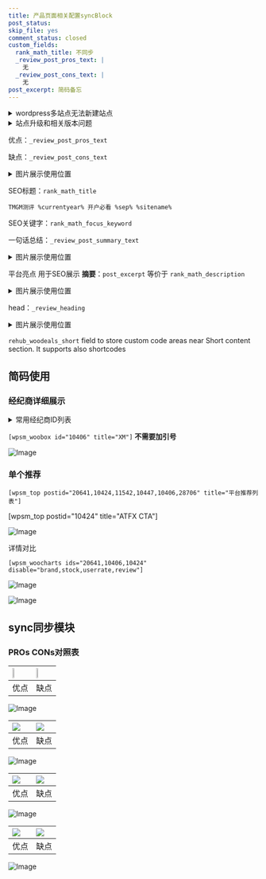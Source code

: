 ```yaml
---
title: 产品页面相关配置syncBlock
post_status: 
skip_file: yes
comment_status: closed
custom_fields:
  rank_math_title: 不同步
  _review_post_pros_text: |
    无
  _review_post_cons_text: |
    无
post_excerpt: 简码备忘
---
```

<details><summary>wordpress多站点无法新建站点</summary>

<li>和报错需要清理cookies一样的原因</li>
<li>wp-config.php里面<code>define( 'SUBDOMAIN_INSTALL', false );//子域名安装</code></li>
<li>新建子站点是用<code>define( 'SUBDOMAIN_INSTALL', true);//子域名安装</code> 完成以后，改成<code>false</code></li>
</details>

<details><summary>站点升级和相关版本问题</summary>

<p>wordpress：5.9.9
woocommerce：7.5.1
出现问题的地方：主题选项里面>><strong>Product layout >>compact style</strong></p>
<p>如何出现没有用过的字段 导致无法保存。先导出配置 然后进行修改，后面再次恢复即可。</p>
<p>出现部分字段无法显示时，需要返回默认布局后，对产品进行保存就好了。</p>
<p></p>
</details>

优点：`_review_post_pros_text`

缺点：`_review_post_cons_text`

<details><summary>图片展示使用位置</summary>

<img src="https://prod-files-secure.s3.us-west-2.amazonaws.com/39ed1227-6d7d-4570-be36-9ccd4a2c4241/f51d3d83-55d4-4bdf-9604-f37ec77ab556/Untitled.png?X-Amz-Algorithm=AWS4-HMAC-SHA256&X-Amz-Content-Sha256=UNSIGNED-PAYLOAD&X-Amz-Credential=ASIAZI2LB466X2NDEAFB%2F20250818%2Fus-west-2%2Fs3%2Faws4_request&X-Amz-Date=20250818T225519Z&X-Amz-Expires=3600&X-Amz-Security-Token=IQoJb3JpZ2luX2VjEGYaCXVzLXdlc3QtMiJHMEUCICRA9p6jIwHde2YImwu9tfMawRUduK%2BvsVqUTE4YCGvvAiEA2nHecJaUbRRg6gYkUxRtu5iQaE41Q1fX34O1IVeCNL0qiAQIr%2F%2F%2F%2F%2F%2F%2F%2F%2F%2F%2FARAAGgw2Mzc0MjMxODM4MDUiDPqnkTBB4%2BQXGSJIISrcA4gJY%2B6zOw9lYnUCmOos7dLr1bvXDm1DBihDnZHllSNlN5NhU7G%2B2TwB31T2Pft1OaZNxpKUx6o8Y%2FTXy%2B5LWxvIeAX5cS48NrtIrKexnz3DVUzLrXec8NOSkNCOgZjorBseIdP45XNIbY%2FAitz7FBVxq%2FNvXzA2E2hMjte0yyETwk%2BxMCoVCJ3lHrfRSfyNRwW6KjzlmI9tWqC0VwhCjkeP3XqLDnYrEXPK7meMGMpp0DrA4R2bqMyq41O3NhxRzusv4rZyb7LtFlJ8fvE6DZgSncA7D7Z%2FAo6QXF5rjTmqtTYMFQ0E4bhRrT2O4iJnBavTcvoV%2B3%2FNSz5J3hr5lK8XuEIkc%2BYqI1Kw2JAGBexziTRl0fT54r%2BvlwcXUqiTZljvd2FsUG1T0%2FOg%2BVxRsmNYRT67i%2BPUeaEjofR02HPR2xrt8QTGPc5HcDIGflDGFEA55aQMmarH3FkY5aK4g03fmCFq2EVGjYVsLvmHK8yiQxdkI6Sg7yI4Yr4gsZaawU6pEckXjaWnqJdQkuuVcJD1hWQD%2BmDmkFSbC5cHj%2BVRtI63YevSeppQ%2BUCC8wPDOR1%2FqzR1GDb73oUPtOkZtashvt%2F0SGjBBROY41xRSY%2BrBHTKKrQQrVLhF89qMPy%2FjsUGOqUB54uM2pE2YKhgzB8ZV0fNwdHm1a%2Fg0T1c6YSYLvtQqYIxmwc1JZNsl3D6VsbCMEPYT31agQqSi%2Bd9IesMZiPGOId3Pd%2FF%2BnvVQDrruefgYr%2BEGaiHN5ocJSaErDbXnf9bMHpSjgOQjhDuTfc7kcob2%2F%2FwBgNOLUnLQ3ccd%2FcFR3fNiB7uTxah%2FRvIvYmRrjt%2F%2B9vcqaZ%2F6WqDieAawgtDrC%2FpdFpl&X-Amz-Signature=a7f152f728f3e888ff198cf717da103081ad0d507abe9c5422de780867fbe2aa&X-Amz-SignedHeaders=host&x-amz-checksum-mode=ENABLED&x-id=GetObject" alt="Image">
</details>

SEO标题：`rank_math_title`

`TMGM测评 %currentyear% 开户必看 %sep% %sitename%`

SEO关键字：`rank_math_focus_keyword`

一句话总结：`_review_post_summary_text`

<details><summary>图片展示使用位置</summary>

<img src="https://prod-files-secure.s3.us-west-2.amazonaws.com/39ed1227-6d7d-4570-be36-9ccd4a2c4241/4b96a922-296c-4f4e-8630-d1c870cbce01/Untitled.png?X-Amz-Algorithm=AWS4-HMAC-SHA256&X-Amz-Content-Sha256=UNSIGNED-PAYLOAD&X-Amz-Credential=ASIAZI2LB466WOFY3JSA%2F20250818%2Fus-west-2%2Fs3%2Faws4_request&X-Amz-Date=20250818T225519Z&X-Amz-Expires=3600&X-Amz-Security-Token=IQoJb3JpZ2luX2VjEGYaCXVzLXdlc3QtMiJGMEQCIFuGYDx4sWTkdYzZiU%2Fq3PozUv4zz1hn49jrnxCN7af6AiA99501PYUkP%2BuSjJmmbnTW1J%2BvOmzyTn2zP9%2BcdHB8fiqIBAiv%2F%2F%2F%2F%2F%2F%2F%2F%2F%2F8BEAAaDDYzNzQyMzE4MzgwNSIMEGost0AoIkTVvCn%2FKtwDP8cQtzFG2HYKNGpGK5wXbhNPR%2FukW2E9goJrHINvU3qKW9LvZUWM8OoGHLL%2F4Wb0dAkRFkyfxn8OHRIGA2JLhr6uQxyn2rtFjnkoVGicH51qyCUEkzSdvgiXDDb%2BT1u78kdrTNks8PjAW5oNrg7RGoKC7jeOZjFEmMvdL79gx3gIDzZyhUrT0XdcyeNY31RY4NTs%2F7Bm7mHFGaMXXVP71fKfxgL5HEk2NcAki2LgffTDYWrTtLXCTdEz4%2FlhX7dePQ%2FswCocbKlZQSnub6kW5a2Z4ESgTDpbM1UIPQlUpsg1QrDyvc5xvTAR%2Fqq8hd%2FSiFzhZo1dW0sjTYwsZi292y7kUwXgeNOmOnuer8lVub2TyvVeOJIOA%2FtFJUZrF7Bz3FDIZ2GkY%2FDwLlLc5aby9hN4kDv0gef3nkpYsiuHLQGLNAGsy5f7rDSoSgfzngGs8EFScc8uuHe9ZRe2frZ6WUwQv2vJPZvhvafhkH4JpnUQsubBG2YQjVDjho3FYZmNoApph%2F%2F4CtENQ6f82zwEZ9iMtUABTShxLCp8bX7xAWjBJ0CrB%2FMhdzts7HtxIHayzH51kYRJuiCRzr1xtKG00hYFdZnrZ4z3pcJeiVZUzx%2FIiARpy7PdwQhIiC0wr8COxQY6pgET81Z7bEi0Y0sYrkIrX3V0VYzrxfau293X9FD%2FQe7AA3Lw2XZGQhkiKQwJQV%2FgiEWdm%2FACAopYbzKIXmCnz9nu%2BWBTNr2ZkvIv49EPUHVAn8%2FImb1YVL9%2F8sCWAapQ%2FN3KFVXk9urmvtFwxyIuzDFlPQV79YlLwr4frzTI5ABFi3DulxRkXazz9sYj5e%2FTu%2FYcXUX7s%2FrE1OXWTvrq0A8MfMiwpRJ7&X-Amz-Signature=f171a88df5dea2e0515c232e04a452b00cfe95feba1bc222a5a330b6a1c5ed5d&X-Amz-SignedHeaders=host&x-amz-checksum-mode=ENABLED&x-id=GetObject" alt="Image">
</details>

平台亮点 用于SEO展示 **摘要**：`post_excerpt`  等价于 `rank_math_description`

<details><summary>图片展示使用位置</summary>

<img src="https://prod-files-secure.s3.us-west-2.amazonaws.com/39ed1227-6d7d-4570-be36-9ccd4a2c4241/1ee11f63-b60a-4dfe-a7a7-d58ff23b5d88/Untitled.png?X-Amz-Algorithm=AWS4-HMAC-SHA256&X-Amz-Content-Sha256=UNSIGNED-PAYLOAD&X-Amz-Credential=ASIAZI2LB466ZB7GSJU5%2F20250818%2Fus-west-2%2Fs3%2Faws4_request&X-Amz-Date=20250818T225519Z&X-Amz-Expires=3600&X-Amz-Security-Token=IQoJb3JpZ2luX2VjEGYaCXVzLXdlc3QtMiJIMEYCIQDRwcKLOhorEc%2B43ZLpUSwglUoYXI5jUWaOHvaz7Qio1gIhAJ%2BGf4k0PhQvrkpAZ37olp%2BNvHKAZINSqipG6R2MhCadKogECK%2F%2F%2F%2F%2F%2F%2F%2F%2F%2F%2FwEQABoMNjM3NDIzMTgzODA1IgzmojU5llfa2oLEgWcq3AO9aJiv1XguhDOjpuDZOP%2BJFTIvQ1IAS0CyM1d1StNLMgpL6h1YOX9QJqxU3v1u0R64S5onQcys3ga4CHNpoEZEwhFSylbCgAqaerw4Whfo2gMez666YVeW0q7FqEF8tdHZdh9KucE5dT8H%2FZfD4FSR%2Be87ELt%2Bid1cKtt3g9XCTnITvM%2BzFJABjTZWFOCn2fn0KZLEZ5bJEOodAaD99CXY5wG9gAcJ6n1wVtaNJJex1AogP043H83zmxB1pEIFMwRlOj5S%2BfRkKca6aEVszWSoa%2Fcah6vP3Lk%2F4GJQnykCPbnnmE8kKw3vQertRl8xjNX%2BkRL2rkRIsK%2FuM%2FoZ4zYcsZ1%2FHRg76oCaZxfDGrCONEneMLemoLF2aRDJvjhk446Z4wMO1PcDtKVJHn4pJQ1%2BG31LsDrhLye5LkRH6t5rwvBzNEQsXzcmImR7XQyj0EPOHcaH6t8kjL72u%2BdV3Nvy%2FZV8UuG60%2B5cR7hNPgwxnHCfFE7IXmQTYCzg0J8lUeANrmleCnbdqc4p0tRC%2B3I6AQb1xb6MhqNO8KKhpzoDBZ7vyAo8U30YMsCgW6DWvY7kMk3v0VzfWD1yzPUIUEyTyVaQh%2BQP8XJ1KuTEz25XDXPRmDUmVguutpZUTDDjv47FBjqkAQlj7SqVttPP1Wyjyp8jsaYZ3qhYx9hs1dZvPuDuESlsZwh%2FreALEDqeNn2UGnBQ1w8QIsFI79jJ1il8dRLW85pq73JK5R70wLbUZEu%2Fwf4Jz85MUnIiC4vjTtRItWSqWo99U9zhnKiDvCmWD1ea75dO4J%2BU4M2t%2FSQg2DNOQuquw1HvCp5xIwWdnup4kwaSkoY4NfhNkKVJflYf2%2BLqGjhqWbuV&X-Amz-Signature=b621b6ff5545c4734649720dbeef74ef1b4483f671f61761d80bd5fc7f0a0293&X-Amz-SignedHeaders=host&x-amz-checksum-mode=ENABLED&x-id=GetObject" alt="Image">
<img src="https://prod-files-secure.s3.us-west-2.amazonaws.com/39ed1227-6d7d-4570-be36-9ccd4a2c4241/ad4118b5-78d8-4fbe-801e-3b29b5d99c01/Untitled.png?X-Amz-Algorithm=AWS4-HMAC-SHA256&X-Amz-Content-Sha256=UNSIGNED-PAYLOAD&X-Amz-Credential=ASIAZI2LB466ZB7GSJU5%2F20250818%2Fus-west-2%2Fs3%2Faws4_request&X-Amz-Date=20250818T225519Z&X-Amz-Expires=3600&X-Amz-Security-Token=IQoJb3JpZ2luX2VjEGYaCXVzLXdlc3QtMiJIMEYCIQDRwcKLOhorEc%2B43ZLpUSwglUoYXI5jUWaOHvaz7Qio1gIhAJ%2BGf4k0PhQvrkpAZ37olp%2BNvHKAZINSqipG6R2MhCadKogECK%2F%2F%2F%2F%2F%2F%2F%2F%2F%2F%2FwEQABoMNjM3NDIzMTgzODA1IgzmojU5llfa2oLEgWcq3AO9aJiv1XguhDOjpuDZOP%2BJFTIvQ1IAS0CyM1d1StNLMgpL6h1YOX9QJqxU3v1u0R64S5onQcys3ga4CHNpoEZEwhFSylbCgAqaerw4Whfo2gMez666YVeW0q7FqEF8tdHZdh9KucE5dT8H%2FZfD4FSR%2Be87ELt%2Bid1cKtt3g9XCTnITvM%2BzFJABjTZWFOCn2fn0KZLEZ5bJEOodAaD99CXY5wG9gAcJ6n1wVtaNJJex1AogP043H83zmxB1pEIFMwRlOj5S%2BfRkKca6aEVszWSoa%2Fcah6vP3Lk%2F4GJQnykCPbnnmE8kKw3vQertRl8xjNX%2BkRL2rkRIsK%2FuM%2FoZ4zYcsZ1%2FHRg76oCaZxfDGrCONEneMLemoLF2aRDJvjhk446Z4wMO1PcDtKVJHn4pJQ1%2BG31LsDrhLye5LkRH6t5rwvBzNEQsXzcmImR7XQyj0EPOHcaH6t8kjL72u%2BdV3Nvy%2FZV8UuG60%2B5cR7hNPgwxnHCfFE7IXmQTYCzg0J8lUeANrmleCnbdqc4p0tRC%2B3I6AQb1xb6MhqNO8KKhpzoDBZ7vyAo8U30YMsCgW6DWvY7kMk3v0VzfWD1yzPUIUEyTyVaQh%2BQP8XJ1KuTEz25XDXPRmDUmVguutpZUTDDjv47FBjqkAQlj7SqVttPP1Wyjyp8jsaYZ3qhYx9hs1dZvPuDuESlsZwh%2FreALEDqeNn2UGnBQ1w8QIsFI79jJ1il8dRLW85pq73JK5R70wLbUZEu%2Fwf4Jz85MUnIiC4vjTtRItWSqWo99U9zhnKiDvCmWD1ea75dO4J%2BU4M2t%2FSQg2DNOQuquw1HvCp5xIwWdnup4kwaSkoY4NfhNkKVJflYf2%2BLqGjhqWbuV&X-Amz-Signature=0fa7df1df2916bcb35bc12864d34d8bc742de0b20d5dbcf8a4b898aa3398e863&X-Amz-SignedHeaders=host&x-amz-checksum-mode=ENABLED&x-id=GetObject" alt="Image">
<img src="https://prod-files-secure.s3.us-west-2.amazonaws.com/39ed1227-6d7d-4570-be36-9ccd4a2c4241/a38cf7c9-a79c-4b64-9e94-13589fe0758b/Untitled.png?X-Amz-Algorithm=AWS4-HMAC-SHA256&X-Amz-Content-Sha256=UNSIGNED-PAYLOAD&X-Amz-Credential=ASIAZI2LB466ZB7GSJU5%2F20250818%2Fus-west-2%2Fs3%2Faws4_request&X-Amz-Date=20250818T225519Z&X-Amz-Expires=3600&X-Amz-Security-Token=IQoJb3JpZ2luX2VjEGYaCXVzLXdlc3QtMiJIMEYCIQDRwcKLOhorEc%2B43ZLpUSwglUoYXI5jUWaOHvaz7Qio1gIhAJ%2BGf4k0PhQvrkpAZ37olp%2BNvHKAZINSqipG6R2MhCadKogECK%2F%2F%2F%2F%2F%2F%2F%2F%2F%2F%2FwEQABoMNjM3NDIzMTgzODA1IgzmojU5llfa2oLEgWcq3AO9aJiv1XguhDOjpuDZOP%2BJFTIvQ1IAS0CyM1d1StNLMgpL6h1YOX9QJqxU3v1u0R64S5onQcys3ga4CHNpoEZEwhFSylbCgAqaerw4Whfo2gMez666YVeW0q7FqEF8tdHZdh9KucE5dT8H%2FZfD4FSR%2Be87ELt%2Bid1cKtt3g9XCTnITvM%2BzFJABjTZWFOCn2fn0KZLEZ5bJEOodAaD99CXY5wG9gAcJ6n1wVtaNJJex1AogP043H83zmxB1pEIFMwRlOj5S%2BfRkKca6aEVszWSoa%2Fcah6vP3Lk%2F4GJQnykCPbnnmE8kKw3vQertRl8xjNX%2BkRL2rkRIsK%2FuM%2FoZ4zYcsZ1%2FHRg76oCaZxfDGrCONEneMLemoLF2aRDJvjhk446Z4wMO1PcDtKVJHn4pJQ1%2BG31LsDrhLye5LkRH6t5rwvBzNEQsXzcmImR7XQyj0EPOHcaH6t8kjL72u%2BdV3Nvy%2FZV8UuG60%2B5cR7hNPgwxnHCfFE7IXmQTYCzg0J8lUeANrmleCnbdqc4p0tRC%2B3I6AQb1xb6MhqNO8KKhpzoDBZ7vyAo8U30YMsCgW6DWvY7kMk3v0VzfWD1yzPUIUEyTyVaQh%2BQP8XJ1KuTEz25XDXPRmDUmVguutpZUTDDjv47FBjqkAQlj7SqVttPP1Wyjyp8jsaYZ3qhYx9hs1dZvPuDuESlsZwh%2FreALEDqeNn2UGnBQ1w8QIsFI79jJ1il8dRLW85pq73JK5R70wLbUZEu%2Fwf4Jz85MUnIiC4vjTtRItWSqWo99U9zhnKiDvCmWD1ea75dO4J%2BU4M2t%2FSQg2DNOQuquw1HvCp5xIwWdnup4kwaSkoY4NfhNkKVJflYf2%2BLqGjhqWbuV&X-Amz-Signature=cd9bc26d902ca7ff662e03306eaa194a0ddc62d037fe17c165f009744e175d5e&X-Amz-SignedHeaders=host&x-amz-checksum-mode=ENABLED&x-id=GetObject" alt="Image">
<img src="https://prod-files-secure.s3.us-west-2.amazonaws.com/39ed1227-6d7d-4570-be36-9ccd4a2c4241/7da6fc1e-d2ac-42ae-8c75-cb5749aa18f6/Untitled.png?X-Amz-Algorithm=AWS4-HMAC-SHA256&X-Amz-Content-Sha256=UNSIGNED-PAYLOAD&X-Amz-Credential=ASIAZI2LB466ZB7GSJU5%2F20250818%2Fus-west-2%2Fs3%2Faws4_request&X-Amz-Date=20250818T225519Z&X-Amz-Expires=3600&X-Amz-Security-Token=IQoJb3JpZ2luX2VjEGYaCXVzLXdlc3QtMiJIMEYCIQDRwcKLOhorEc%2B43ZLpUSwglUoYXI5jUWaOHvaz7Qio1gIhAJ%2BGf4k0PhQvrkpAZ37olp%2BNvHKAZINSqipG6R2MhCadKogECK%2F%2F%2F%2F%2F%2F%2F%2F%2F%2F%2FwEQABoMNjM3NDIzMTgzODA1IgzmojU5llfa2oLEgWcq3AO9aJiv1XguhDOjpuDZOP%2BJFTIvQ1IAS0CyM1d1StNLMgpL6h1YOX9QJqxU3v1u0R64S5onQcys3ga4CHNpoEZEwhFSylbCgAqaerw4Whfo2gMez666YVeW0q7FqEF8tdHZdh9KucE5dT8H%2FZfD4FSR%2Be87ELt%2Bid1cKtt3g9XCTnITvM%2BzFJABjTZWFOCn2fn0KZLEZ5bJEOodAaD99CXY5wG9gAcJ6n1wVtaNJJex1AogP043H83zmxB1pEIFMwRlOj5S%2BfRkKca6aEVszWSoa%2Fcah6vP3Lk%2F4GJQnykCPbnnmE8kKw3vQertRl8xjNX%2BkRL2rkRIsK%2FuM%2FoZ4zYcsZ1%2FHRg76oCaZxfDGrCONEneMLemoLF2aRDJvjhk446Z4wMO1PcDtKVJHn4pJQ1%2BG31LsDrhLye5LkRH6t5rwvBzNEQsXzcmImR7XQyj0EPOHcaH6t8kjL72u%2BdV3Nvy%2FZV8UuG60%2B5cR7hNPgwxnHCfFE7IXmQTYCzg0J8lUeANrmleCnbdqc4p0tRC%2B3I6AQb1xb6MhqNO8KKhpzoDBZ7vyAo8U30YMsCgW6DWvY7kMk3v0VzfWD1yzPUIUEyTyVaQh%2BQP8XJ1KuTEz25XDXPRmDUmVguutpZUTDDjv47FBjqkAQlj7SqVttPP1Wyjyp8jsaYZ3qhYx9hs1dZvPuDuESlsZwh%2FreALEDqeNn2UGnBQ1w8QIsFI79jJ1il8dRLW85pq73JK5R70wLbUZEu%2Fwf4Jz85MUnIiC4vjTtRItWSqWo99U9zhnKiDvCmWD1ea75dO4J%2BU4M2t%2FSQg2DNOQuquw1HvCp5xIwWdnup4kwaSkoY4NfhNkKVJflYf2%2BLqGjhqWbuV&X-Amz-Signature=9ee599bdadf02c965bdfd61923fb19de869740458034b84caff4d55c3c859754&X-Amz-SignedHeaders=host&x-amz-checksum-mode=ENABLED&x-id=GetObject" alt="Image">
<img src="https://prod-files-secure.s3.us-west-2.amazonaws.com/39ed1227-6d7d-4570-be36-9ccd4a2c4241/7e97f40a-eaee-47f5-b2f9-475f96808fa7/Untitled.png?X-Amz-Algorithm=AWS4-HMAC-SHA256&X-Amz-Content-Sha256=UNSIGNED-PAYLOAD&X-Amz-Credential=ASIAZI2LB466ZB7GSJU5%2F20250818%2Fus-west-2%2Fs3%2Faws4_request&X-Amz-Date=20250818T225519Z&X-Amz-Expires=3600&X-Amz-Security-Token=IQoJb3JpZ2luX2VjEGYaCXVzLXdlc3QtMiJIMEYCIQDRwcKLOhorEc%2B43ZLpUSwglUoYXI5jUWaOHvaz7Qio1gIhAJ%2BGf4k0PhQvrkpAZ37olp%2BNvHKAZINSqipG6R2MhCadKogECK%2F%2F%2F%2F%2F%2F%2F%2F%2F%2F%2FwEQABoMNjM3NDIzMTgzODA1IgzmojU5llfa2oLEgWcq3AO9aJiv1XguhDOjpuDZOP%2BJFTIvQ1IAS0CyM1d1StNLMgpL6h1YOX9QJqxU3v1u0R64S5onQcys3ga4CHNpoEZEwhFSylbCgAqaerw4Whfo2gMez666YVeW0q7FqEF8tdHZdh9KucE5dT8H%2FZfD4FSR%2Be87ELt%2Bid1cKtt3g9XCTnITvM%2BzFJABjTZWFOCn2fn0KZLEZ5bJEOodAaD99CXY5wG9gAcJ6n1wVtaNJJex1AogP043H83zmxB1pEIFMwRlOj5S%2BfRkKca6aEVszWSoa%2Fcah6vP3Lk%2F4GJQnykCPbnnmE8kKw3vQertRl8xjNX%2BkRL2rkRIsK%2FuM%2FoZ4zYcsZ1%2FHRg76oCaZxfDGrCONEneMLemoLF2aRDJvjhk446Z4wMO1PcDtKVJHn4pJQ1%2BG31LsDrhLye5LkRH6t5rwvBzNEQsXzcmImR7XQyj0EPOHcaH6t8kjL72u%2BdV3Nvy%2FZV8UuG60%2B5cR7hNPgwxnHCfFE7IXmQTYCzg0J8lUeANrmleCnbdqc4p0tRC%2B3I6AQb1xb6MhqNO8KKhpzoDBZ7vyAo8U30YMsCgW6DWvY7kMk3v0VzfWD1yzPUIUEyTyVaQh%2BQP8XJ1KuTEz25XDXPRmDUmVguutpZUTDDjv47FBjqkAQlj7SqVttPP1Wyjyp8jsaYZ3qhYx9hs1dZvPuDuESlsZwh%2FreALEDqeNn2UGnBQ1w8QIsFI79jJ1il8dRLW85pq73JK5R70wLbUZEu%2Fwf4Jz85MUnIiC4vjTtRItWSqWo99U9zhnKiDvCmWD1ea75dO4J%2BU4M2t%2FSQg2DNOQuquw1HvCp5xIwWdnup4kwaSkoY4NfhNkKVJflYf2%2BLqGjhqWbuV&X-Amz-Signature=07b0b89dde7571141b95c87782b2a5e4c9d4ba364f7c802158958954327479ea&X-Amz-SignedHeaders=host&x-amz-checksum-mode=ENABLED&x-id=GetObject" alt="Image">
</details>

head：`_review_heading`

<details><summary>图片展示使用位置</summary>

<img src="https://prod-files-secure.s3.us-west-2.amazonaws.com/39ed1227-6d7d-4570-be36-9ccd4a2c4241/3a4650ad-9887-415c-889a-edd51fa54f27/Untitled.png?X-Amz-Algorithm=AWS4-HMAC-SHA256&X-Amz-Content-Sha256=UNSIGNED-PAYLOAD&X-Amz-Credential=ASIAZI2LB46677GKCRAK%2F20250818%2Fus-west-2%2Fs3%2Faws4_request&X-Amz-Date=20250818T225520Z&X-Amz-Expires=3600&X-Amz-Security-Token=IQoJb3JpZ2luX2VjEGYaCXVzLXdlc3QtMiJHMEUCIDiLtkXlxPv6PYSK0kQyvIsJP67H38EayPbH4pUZmciTAiEAu%2B%2BawJIBlZUBSyWRLIRKwuT7goCP27txRrjW7TBgwbAqiAQIr%2F%2F%2F%2F%2F%2F%2F%2F%2F%2F%2FARAAGgw2Mzc0MjMxODM4MDUiDGwfnzE1p%2FgjwzLEQircA%2Bad5lShjfVQ2LV2Vn5lQ4Gac5rvSZPuFiiC%2Bv62p0D1fHFKRIWaM16Wghnd59q47Lquk4qYOIJKe0cgqVikScVvuD2hj9CfaqkMjXGe5YHk4lx4yYEMvbWl8lRIYlXm3rs0pDkaOWzqxy4hEYS6NA2Ou0c3mrdIlTOwA5ubJmReZ%2FPLeC%2FBlwlugoU66aLykINWv2tT3eGCVf%2FRknCg8iFqjg3%2FEK5ZZ%2BtiOv9c0D5R27c2aJB0BvIfI0%2B1paV%2BxDL2DSnyDrmE3hobJocgaVBrbfJTVVpqFXmWeBAhwmE9blfDSveNdzWpG7WmsBQ88CdFQR%2FGP61aBEoaQo6Rnd5xrVERkFWd4skmJkXcfVwkKrFRvDfM3SWOseIczkqZRW0TIv6juT7LZvQ7qSrR0Rbozg33fFeVDTptBfzE4ycCDhuTYNfpxeERhAKZF5VsaEOkjEIx8qO81Ngyv47yb%2F48Rc4F1x%2B%2BTktYfTbiYtSh%2B%2FP7oqzpkRSTwOkxaSEbwSUJw3u8pMvkg26gzTjA55vwxwJhyEdSESe5neNiHpQPxvasfq6pbk3I3uy5skFk0g91NpMpMfnS95D5OXU70Hn%2FssaouMzluXB6yiwaFnCSXsxEUeyFG%2BCOUNT8MMzAjsUGOqUByuSoOqUoLLoPA4uDt%2BSWzi%2B21X%2FfKF1GS1bjX54tgaM%2FaBG30Oq8GTyLbHU%2FUE1nsAfoYXSKmzbGTOW4Z1k1vWG3CXmLr6NMZ7s%2FAXhIicGyO0rMEGSjvOFfuvWD%2B37cLhuKe6%2F9qVVl1SRzjEVbXgccMuDPc3D%2FzmQlJf0BY70gx0xy6sEt9GUPVqxArf1yCaYGEpE%2Fxwb7irW5JnWbJEqAUzZs&X-Amz-Signature=82bbcdc107b8ad91cef3ee686ef98d08cd7708b1f59a48b77360679d7a14d97f&X-Amz-SignedHeaders=host&x-amz-checksum-mode=ENABLED&x-id=GetObject" alt="Image">
</details>

`rehub_woodeals_short`	field to store custom code areas near Short content section. It supports also shortcodes



## 简码使用

### 经纪商详细展示

<details><summary>常用经纪商ID列表</summary>

<pre><code class="php">嘉盛 ===> 20641  [wpsm_woobox id="20641" title="嘉盛"]
易信easymarkets ===> 11542  [wpsm_woobox id="11542" title="易信easymarkets"]
ATFX外汇 ===> 10424  [wpsm_woobox id="10424" title="ATFX"]
XM ===> 10406  [wpsm_woobox id="10406" title="XM"]
TMGM ===> 29622  [wpsm_woobox id="29622" title="TMGM"]
HYCM ===> 10447  [wpsm_woobox id="10447" title="HYCM"]
fpmarkets澳福外汇 ===> 20639  [wpsm_woobox id="20639" title="fpmarkets澳福外汇"]</code></pre>
</details>

`[wpsm_woobox id="10406" title="XM"]` **不需要加引号**

![Image](https://prod-files-secure.s3.us-west-2.amazonaws.com/39ed1227-6d7d-4570-be36-9ccd4a2c4241/4f898f9d-0fa7-4e43-acd3-ac6bc7be575a/Untitled.png?X-Amz-Algorithm=AWS4-HMAC-SHA256&X-Amz-Content-Sha256=UNSIGNED-PAYLOAD&X-Amz-Credential=ASIAZI2LB4662GE3WTM6%2F20250818%2Fus-west-2%2Fs3%2Faws4_request&X-Amz-Date=20250818T225518Z&X-Amz-Expires=3600&X-Amz-Security-Token=IQoJb3JpZ2luX2VjEGYaCXVzLXdlc3QtMiJHMEUCIQCoo19VsrMbzz41LHfyRUj0pIX2PrGRQvJ4wS3w%2BRQv9gIgGUfmltTdp5irPJX6%2FhHdnpvPY5yINPFjAhQ%2FumVQ888qiAQIr%2F%2F%2F%2F%2F%2F%2F%2F%2F%2F%2FARAAGgw2Mzc0MjMxODM4MDUiDFN0bpi%2FP%2BWnKK%2BvyyrcA0pZpabFA4arqfLUVhkvvKqV0M2VfL3mFnAYIom64nbGfFS3WpXSmxHNOgBZoS8q11WtphLmNPzg2ceHCfsWSjPewwI5wLRVAcui82EbsB2SEdULOhraLbkZl2orP8ic0ODymiud4Gp1dwxZteQ1FQw8Zm2Rjq4KPNQzTfHLNYknvrCrTb7qvcjAfinff4ab5FFUNQSg0vLytvLTehxQl%2BDbXbb3BNPkrW1VPlQ1qSxggvJnjnoIhi6iwtOlIKVae%2FGwLbKJUW4RFt8MlkQQ4lHOj%2B3HlM%2FYDbpwoJfnBNOB3briWc%2F4hsbq3wBvQjjSEL7rnBkY0BlQlP%2BNfXpQmvwqGNFqFysL6a6ySr9TSgv6OoAfVp7GqXwPT%2FU%2B5b3bSgwxRGKe5ODZpYIFitdz%2F09ZVEg89feYTFr5sUpeicj8GOch%2B3PnrYYV2IxJYlsfPvQW0fcvCRvWfpHXOtwNLoYlpweFRmZ7YFg532I%2FYHu3KcgxdCQkDbYsvtwWP7wBgj4CjBAFFcmRUxRs7HmANEXe%2BFTZ2NVykIfkiKSbtncfs34bakvxXqkHOkq6FrRdlViKUg14LCPcw3nJd3hdytfNYoWXGFzOmZ1DS1R60%2Birtpq37xu9RU9vMtkTMKPAjsUGOqUB86QNUmKMqTgXcQ7yLRCIUaEaFGcmhge4C3%2Fo%2BfgvvVm7ndevCvq%2BDgD2dmk%2BcCbCcutZjNKMg8owwhlXFipr492aU4YlALcuC5ws2z2AnBthGkk7vTp8nP8QRs%2Beuc7b%2FyY8BpGpe%2FsJvyf0r4Y8hThX8FdFx7sXVTdDjVrcOqw48aihRm1dzdUWk0eOeON6oCUU3oCXJOCSeEZUvVVGIRBlKUgI&X-Amz-Signature=1cfb035bfc365e4ce6f45a451d475c2e3eb789c6315953450bbb2a43fa3797a9&X-Amz-SignedHeaders=host&x-amz-checksum-mode=ENABLED&x-id=GetObject)

### 单个推荐
`[wpsm_top postid="20641,10424,11542,10447,10406,28706" title="平台推荐列表"]`

[wpsm_top postid="10424" title="ATFX CTA"]

![Image](https://prod-files-secure.s3.us-west-2.amazonaws.com/39ed1227-6d7d-4570-be36-9ccd4a2c4241/5ac620dc-51a8-48b6-b55d-91f47299193c/Untitled.png?X-Amz-Algorithm=AWS4-HMAC-SHA256&X-Amz-Content-Sha256=UNSIGNED-PAYLOAD&X-Amz-Credential=ASIAZI2LB4662GE3WTM6%2F20250818%2Fus-west-2%2Fs3%2Faws4_request&X-Amz-Date=20250818T225518Z&X-Amz-Expires=3600&X-Amz-Security-Token=IQoJb3JpZ2luX2VjEGYaCXVzLXdlc3QtMiJHMEUCIQCoo19VsrMbzz41LHfyRUj0pIX2PrGRQvJ4wS3w%2BRQv9gIgGUfmltTdp5irPJX6%2FhHdnpvPY5yINPFjAhQ%2FumVQ888qiAQIr%2F%2F%2F%2F%2F%2F%2F%2F%2F%2F%2FARAAGgw2Mzc0MjMxODM4MDUiDFN0bpi%2FP%2BWnKK%2BvyyrcA0pZpabFA4arqfLUVhkvvKqV0M2VfL3mFnAYIom64nbGfFS3WpXSmxHNOgBZoS8q11WtphLmNPzg2ceHCfsWSjPewwI5wLRVAcui82EbsB2SEdULOhraLbkZl2orP8ic0ODymiud4Gp1dwxZteQ1FQw8Zm2Rjq4KPNQzTfHLNYknvrCrTb7qvcjAfinff4ab5FFUNQSg0vLytvLTehxQl%2BDbXbb3BNPkrW1VPlQ1qSxggvJnjnoIhi6iwtOlIKVae%2FGwLbKJUW4RFt8MlkQQ4lHOj%2B3HlM%2FYDbpwoJfnBNOB3briWc%2F4hsbq3wBvQjjSEL7rnBkY0BlQlP%2BNfXpQmvwqGNFqFysL6a6ySr9TSgv6OoAfVp7GqXwPT%2FU%2B5b3bSgwxRGKe5ODZpYIFitdz%2F09ZVEg89feYTFr5sUpeicj8GOch%2B3PnrYYV2IxJYlsfPvQW0fcvCRvWfpHXOtwNLoYlpweFRmZ7YFg532I%2FYHu3KcgxdCQkDbYsvtwWP7wBgj4CjBAFFcmRUxRs7HmANEXe%2BFTZ2NVykIfkiKSbtncfs34bakvxXqkHOkq6FrRdlViKUg14LCPcw3nJd3hdytfNYoWXGFzOmZ1DS1R60%2Birtpq37xu9RU9vMtkTMKPAjsUGOqUB86QNUmKMqTgXcQ7yLRCIUaEaFGcmhge4C3%2Fo%2BfgvvVm7ndevCvq%2BDgD2dmk%2BcCbCcutZjNKMg8owwhlXFipr492aU4YlALcuC5ws2z2AnBthGkk7vTp8nP8QRs%2Beuc7b%2FyY8BpGpe%2FsJvyf0r4Y8hThX8FdFx7sXVTdDjVrcOqw48aihRm1dzdUWk0eOeON6oCUU3oCXJOCSeEZUvVVGIRBlKUgI&X-Amz-Signature=91b7f69ce2712fd853c29acc1c50168c048d589ada7d9dbc434dbdd1f627bce7&X-Amz-SignedHeaders=host&x-amz-checksum-mode=ENABLED&x-id=GetObject)

详情对比

`[wpsm_woocharts ids="20641,10406,10424" disable="brand,stock,userrate,review"]`

![Image](https://prod-files-secure.s3.us-west-2.amazonaws.com/39ed1227-6d7d-4570-be36-9ccd4a2c4241/bf3ba45f-b9f3-4295-8aef-b4a495fd25f4/Untitled.png?X-Amz-Algorithm=AWS4-HMAC-SHA256&X-Amz-Content-Sha256=UNSIGNED-PAYLOAD&X-Amz-Credential=ASIAZI2LB4662GE3WTM6%2F20250818%2Fus-west-2%2Fs3%2Faws4_request&X-Amz-Date=20250818T225518Z&X-Amz-Expires=3600&X-Amz-Security-Token=IQoJb3JpZ2luX2VjEGYaCXVzLXdlc3QtMiJHMEUCIQCoo19VsrMbzz41LHfyRUj0pIX2PrGRQvJ4wS3w%2BRQv9gIgGUfmltTdp5irPJX6%2FhHdnpvPY5yINPFjAhQ%2FumVQ888qiAQIr%2F%2F%2F%2F%2F%2F%2F%2F%2F%2F%2FARAAGgw2Mzc0MjMxODM4MDUiDFN0bpi%2FP%2BWnKK%2BvyyrcA0pZpabFA4arqfLUVhkvvKqV0M2VfL3mFnAYIom64nbGfFS3WpXSmxHNOgBZoS8q11WtphLmNPzg2ceHCfsWSjPewwI5wLRVAcui82EbsB2SEdULOhraLbkZl2orP8ic0ODymiud4Gp1dwxZteQ1FQw8Zm2Rjq4KPNQzTfHLNYknvrCrTb7qvcjAfinff4ab5FFUNQSg0vLytvLTehxQl%2BDbXbb3BNPkrW1VPlQ1qSxggvJnjnoIhi6iwtOlIKVae%2FGwLbKJUW4RFt8MlkQQ4lHOj%2B3HlM%2FYDbpwoJfnBNOB3briWc%2F4hsbq3wBvQjjSEL7rnBkY0BlQlP%2BNfXpQmvwqGNFqFysL6a6ySr9TSgv6OoAfVp7GqXwPT%2FU%2B5b3bSgwxRGKe5ODZpYIFitdz%2F09ZVEg89feYTFr5sUpeicj8GOch%2B3PnrYYV2IxJYlsfPvQW0fcvCRvWfpHXOtwNLoYlpweFRmZ7YFg532I%2FYHu3KcgxdCQkDbYsvtwWP7wBgj4CjBAFFcmRUxRs7HmANEXe%2BFTZ2NVykIfkiKSbtncfs34bakvxXqkHOkq6FrRdlViKUg14LCPcw3nJd3hdytfNYoWXGFzOmZ1DS1R60%2Birtpq37xu9RU9vMtkTMKPAjsUGOqUB86QNUmKMqTgXcQ7yLRCIUaEaFGcmhge4C3%2Fo%2BfgvvVm7ndevCvq%2BDgD2dmk%2BcCbCcutZjNKMg8owwhlXFipr492aU4YlALcuC5ws2z2AnBthGkk7vTp8nP8QRs%2Beuc7b%2FyY8BpGpe%2FsJvyf0r4Y8hThX8FdFx7sXVTdDjVrcOqw48aihRm1dzdUWk0eOeON6oCUU3oCXJOCSeEZUvVVGIRBlKUgI&X-Amz-Signature=472642504e0fced4ca16ea06689f283f1c84589447f4e18c276fdfb4207cf4d2&X-Amz-SignedHeaders=host&x-amz-checksum-mode=ENABLED&x-id=GetObject)

![Image](https://prod-files-secure.s3.us-west-2.amazonaws.com/39ed1227-6d7d-4570-be36-9ccd4a2c4241/30bc56ef-f383-4b48-9768-2ebc9e436ec0/Untitled.png?X-Amz-Algorithm=AWS4-HMAC-SHA256&X-Amz-Content-Sha256=UNSIGNED-PAYLOAD&X-Amz-Credential=ASIAZI2LB4662GE3WTM6%2F20250818%2Fus-west-2%2Fs3%2Faws4_request&X-Amz-Date=20250818T225518Z&X-Amz-Expires=3600&X-Amz-Security-Token=IQoJb3JpZ2luX2VjEGYaCXVzLXdlc3QtMiJHMEUCIQCoo19VsrMbzz41LHfyRUj0pIX2PrGRQvJ4wS3w%2BRQv9gIgGUfmltTdp5irPJX6%2FhHdnpvPY5yINPFjAhQ%2FumVQ888qiAQIr%2F%2F%2F%2F%2F%2F%2F%2F%2F%2F%2FARAAGgw2Mzc0MjMxODM4MDUiDFN0bpi%2FP%2BWnKK%2BvyyrcA0pZpabFA4arqfLUVhkvvKqV0M2VfL3mFnAYIom64nbGfFS3WpXSmxHNOgBZoS8q11WtphLmNPzg2ceHCfsWSjPewwI5wLRVAcui82EbsB2SEdULOhraLbkZl2orP8ic0ODymiud4Gp1dwxZteQ1FQw8Zm2Rjq4KPNQzTfHLNYknvrCrTb7qvcjAfinff4ab5FFUNQSg0vLytvLTehxQl%2BDbXbb3BNPkrW1VPlQ1qSxggvJnjnoIhi6iwtOlIKVae%2FGwLbKJUW4RFt8MlkQQ4lHOj%2B3HlM%2FYDbpwoJfnBNOB3briWc%2F4hsbq3wBvQjjSEL7rnBkY0BlQlP%2BNfXpQmvwqGNFqFysL6a6ySr9TSgv6OoAfVp7GqXwPT%2FU%2B5b3bSgwxRGKe5ODZpYIFitdz%2F09ZVEg89feYTFr5sUpeicj8GOch%2B3PnrYYV2IxJYlsfPvQW0fcvCRvWfpHXOtwNLoYlpweFRmZ7YFg532I%2FYHu3KcgxdCQkDbYsvtwWP7wBgj4CjBAFFcmRUxRs7HmANEXe%2BFTZ2NVykIfkiKSbtncfs34bakvxXqkHOkq6FrRdlViKUg14LCPcw3nJd3hdytfNYoWXGFzOmZ1DS1R60%2Birtpq37xu9RU9vMtkTMKPAjsUGOqUB86QNUmKMqTgXcQ7yLRCIUaEaFGcmhge4C3%2Fo%2BfgvvVm7ndevCvq%2BDgD2dmk%2BcCbCcutZjNKMg8owwhlXFipr492aU4YlALcuC5ws2z2AnBthGkk7vTp8nP8QRs%2Beuc7b%2FyY8BpGpe%2FsJvyf0r4Y8hThX8FdFx7sXVTdDjVrcOqw48aihRm1dzdUWk0eOeON6oCUU3oCXJOCSeEZUvVVGIRBlKUgI&X-Amz-Signature=8bf1a9ed0eee3e2b4578fcf0fa430024d9bb309e088815ec60ac50ebff2a2629&X-Amz-SignedHeaders=host&x-amz-checksum-mode=ENABLED&x-id=GetObject)

## sync同步模块

### PROs CONs对照表

| <img src="https://cdn.ifttt.fun/gh/jarlin8/OSS@main/icons/customize/pros.svg" height="auto" width="37.3%"> | <img src="https://cdn.ifttt.fun/gh/jarlin8/OSS@main/icons/customize/cons.svg" height="auto" width="28.8%"> |
| :--- | :--- |
| 优点 | 缺点 |

![Image](https://prod-files-secure.s3.us-west-2.amazonaws.com/39ed1227-6d7d-4570-be36-9ccd4a2c4241/8742b755-dfb5-4004-9a5f-d6e561664bd8/Untitled.png?X-Amz-Algorithm=AWS4-HMAC-SHA256&X-Amz-Content-Sha256=UNSIGNED-PAYLOAD&X-Amz-Credential=ASIAZI2LB4662GE3WTM6%2F20250818%2Fus-west-2%2Fs3%2Faws4_request&X-Amz-Date=20250818T225518Z&X-Amz-Expires=3600&X-Amz-Security-Token=IQoJb3JpZ2luX2VjEGYaCXVzLXdlc3QtMiJHMEUCIQCoo19VsrMbzz41LHfyRUj0pIX2PrGRQvJ4wS3w%2BRQv9gIgGUfmltTdp5irPJX6%2FhHdnpvPY5yINPFjAhQ%2FumVQ888qiAQIr%2F%2F%2F%2F%2F%2F%2F%2F%2F%2F%2FARAAGgw2Mzc0MjMxODM4MDUiDFN0bpi%2FP%2BWnKK%2BvyyrcA0pZpabFA4arqfLUVhkvvKqV0M2VfL3mFnAYIom64nbGfFS3WpXSmxHNOgBZoS8q11WtphLmNPzg2ceHCfsWSjPewwI5wLRVAcui82EbsB2SEdULOhraLbkZl2orP8ic0ODymiud4Gp1dwxZteQ1FQw8Zm2Rjq4KPNQzTfHLNYknvrCrTb7qvcjAfinff4ab5FFUNQSg0vLytvLTehxQl%2BDbXbb3BNPkrW1VPlQ1qSxggvJnjnoIhi6iwtOlIKVae%2FGwLbKJUW4RFt8MlkQQ4lHOj%2B3HlM%2FYDbpwoJfnBNOB3briWc%2F4hsbq3wBvQjjSEL7rnBkY0BlQlP%2BNfXpQmvwqGNFqFysL6a6ySr9TSgv6OoAfVp7GqXwPT%2FU%2B5b3bSgwxRGKe5ODZpYIFitdz%2F09ZVEg89feYTFr5sUpeicj8GOch%2B3PnrYYV2IxJYlsfPvQW0fcvCRvWfpHXOtwNLoYlpweFRmZ7YFg532I%2FYHu3KcgxdCQkDbYsvtwWP7wBgj4CjBAFFcmRUxRs7HmANEXe%2BFTZ2NVykIfkiKSbtncfs34bakvxXqkHOkq6FrRdlViKUg14LCPcw3nJd3hdytfNYoWXGFzOmZ1DS1R60%2Birtpq37xu9RU9vMtkTMKPAjsUGOqUB86QNUmKMqTgXcQ7yLRCIUaEaFGcmhge4C3%2Fo%2BfgvvVm7ndevCvq%2BDgD2dmk%2BcCbCcutZjNKMg8owwhlXFipr492aU4YlALcuC5ws2z2AnBthGkk7vTp8nP8QRs%2Beuc7b%2FyY8BpGpe%2FsJvyf0r4Y8hThX8FdFx7sXVTdDjVrcOqw48aihRm1dzdUWk0eOeON6oCUU3oCXJOCSeEZUvVVGIRBlKUgI&X-Amz-Signature=ea0570b4e76c0623180582f27dd5c656bdff912e4b98ec955871ca004490c54d&X-Amz-SignedHeaders=host&x-amz-checksum-mode=ENABLED&x-id=GetObject)

| <img src="https://cdn.ifttt.fun/gh/jarlin8/OSS@main/icons/customize/pros1.svg" height="auto"> | <img src="https://cdn.ifttt.fun/gh/jarlin8/OSS@main/icons/customize/cons1.svg" height="auto"> |
| :--- | :--- |
| 优点 | 缺点 |

![Image](https://prod-files-secure.s3.us-west-2.amazonaws.com/39ed1227-6d7d-4570-be36-9ccd4a2c4241/806358f8-c9c4-4e17-bb35-c6c76a5397a5/Untitled.png?X-Amz-Algorithm=AWS4-HMAC-SHA256&X-Amz-Content-Sha256=UNSIGNED-PAYLOAD&X-Amz-Credential=ASIAZI2LB4662GE3WTM6%2F20250818%2Fus-west-2%2Fs3%2Faws4_request&X-Amz-Date=20250818T225518Z&X-Amz-Expires=3600&X-Amz-Security-Token=IQoJb3JpZ2luX2VjEGYaCXVzLXdlc3QtMiJHMEUCIQCoo19VsrMbzz41LHfyRUj0pIX2PrGRQvJ4wS3w%2BRQv9gIgGUfmltTdp5irPJX6%2FhHdnpvPY5yINPFjAhQ%2FumVQ888qiAQIr%2F%2F%2F%2F%2F%2F%2F%2F%2F%2F%2FARAAGgw2Mzc0MjMxODM4MDUiDFN0bpi%2FP%2BWnKK%2BvyyrcA0pZpabFA4arqfLUVhkvvKqV0M2VfL3mFnAYIom64nbGfFS3WpXSmxHNOgBZoS8q11WtphLmNPzg2ceHCfsWSjPewwI5wLRVAcui82EbsB2SEdULOhraLbkZl2orP8ic0ODymiud4Gp1dwxZteQ1FQw8Zm2Rjq4KPNQzTfHLNYknvrCrTb7qvcjAfinff4ab5FFUNQSg0vLytvLTehxQl%2BDbXbb3BNPkrW1VPlQ1qSxggvJnjnoIhi6iwtOlIKVae%2FGwLbKJUW4RFt8MlkQQ4lHOj%2B3HlM%2FYDbpwoJfnBNOB3briWc%2F4hsbq3wBvQjjSEL7rnBkY0BlQlP%2BNfXpQmvwqGNFqFysL6a6ySr9TSgv6OoAfVp7GqXwPT%2FU%2B5b3bSgwxRGKe5ODZpYIFitdz%2F09ZVEg89feYTFr5sUpeicj8GOch%2B3PnrYYV2IxJYlsfPvQW0fcvCRvWfpHXOtwNLoYlpweFRmZ7YFg532I%2FYHu3KcgxdCQkDbYsvtwWP7wBgj4CjBAFFcmRUxRs7HmANEXe%2BFTZ2NVykIfkiKSbtncfs34bakvxXqkHOkq6FrRdlViKUg14LCPcw3nJd3hdytfNYoWXGFzOmZ1DS1R60%2Birtpq37xu9RU9vMtkTMKPAjsUGOqUB86QNUmKMqTgXcQ7yLRCIUaEaFGcmhge4C3%2Fo%2BfgvvVm7ndevCvq%2BDgD2dmk%2BcCbCcutZjNKMg8owwhlXFipr492aU4YlALcuC5ws2z2AnBthGkk7vTp8nP8QRs%2Beuc7b%2FyY8BpGpe%2FsJvyf0r4Y8hThX8FdFx7sXVTdDjVrcOqw48aihRm1dzdUWk0eOeON6oCUU3oCXJOCSeEZUvVVGIRBlKUgI&X-Amz-Signature=654df91379febd1521c695bd09bee54e9e17c1d523ac219a8ef158817781eba7&X-Amz-SignedHeaders=host&x-amz-checksum-mode=ENABLED&x-id=GetObject)

| <img src="https://cdn.ifttt.fun/gh/jarlin8/OSS@main/icons/customize/pros2.svg" height="auto"> | <img src="https://cdn.ifttt.fun/gh/jarlin8/OSS@main/icons/customize/cons2.svg" height="auto"> |
| :--- | :--- |
| 优点 | 缺点 |

![Image](https://prod-files-secure.s3.us-west-2.amazonaws.com/39ed1227-6d7d-4570-be36-9ccd4a2c4241/a9245ec9-70dd-4005-b534-0d54315fc5f3/Untitled.png?X-Amz-Algorithm=AWS4-HMAC-SHA256&X-Amz-Content-Sha256=UNSIGNED-PAYLOAD&X-Amz-Credential=ASIAZI2LB4662GE3WTM6%2F20250818%2Fus-west-2%2Fs3%2Faws4_request&X-Amz-Date=20250818T225518Z&X-Amz-Expires=3600&X-Amz-Security-Token=IQoJb3JpZ2luX2VjEGYaCXVzLXdlc3QtMiJHMEUCIQCoo19VsrMbzz41LHfyRUj0pIX2PrGRQvJ4wS3w%2BRQv9gIgGUfmltTdp5irPJX6%2FhHdnpvPY5yINPFjAhQ%2FumVQ888qiAQIr%2F%2F%2F%2F%2F%2F%2F%2F%2F%2F%2FARAAGgw2Mzc0MjMxODM4MDUiDFN0bpi%2FP%2BWnKK%2BvyyrcA0pZpabFA4arqfLUVhkvvKqV0M2VfL3mFnAYIom64nbGfFS3WpXSmxHNOgBZoS8q11WtphLmNPzg2ceHCfsWSjPewwI5wLRVAcui82EbsB2SEdULOhraLbkZl2orP8ic0ODymiud4Gp1dwxZteQ1FQw8Zm2Rjq4KPNQzTfHLNYknvrCrTb7qvcjAfinff4ab5FFUNQSg0vLytvLTehxQl%2BDbXbb3BNPkrW1VPlQ1qSxggvJnjnoIhi6iwtOlIKVae%2FGwLbKJUW4RFt8MlkQQ4lHOj%2B3HlM%2FYDbpwoJfnBNOB3briWc%2F4hsbq3wBvQjjSEL7rnBkY0BlQlP%2BNfXpQmvwqGNFqFysL6a6ySr9TSgv6OoAfVp7GqXwPT%2FU%2B5b3bSgwxRGKe5ODZpYIFitdz%2F09ZVEg89feYTFr5sUpeicj8GOch%2B3PnrYYV2IxJYlsfPvQW0fcvCRvWfpHXOtwNLoYlpweFRmZ7YFg532I%2FYHu3KcgxdCQkDbYsvtwWP7wBgj4CjBAFFcmRUxRs7HmANEXe%2BFTZ2NVykIfkiKSbtncfs34bakvxXqkHOkq6FrRdlViKUg14LCPcw3nJd3hdytfNYoWXGFzOmZ1DS1R60%2Birtpq37xu9RU9vMtkTMKPAjsUGOqUB86QNUmKMqTgXcQ7yLRCIUaEaFGcmhge4C3%2Fo%2BfgvvVm7ndevCvq%2BDgD2dmk%2BcCbCcutZjNKMg8owwhlXFipr492aU4YlALcuC5ws2z2AnBthGkk7vTp8nP8QRs%2Beuc7b%2FyY8BpGpe%2FsJvyf0r4Y8hThX8FdFx7sXVTdDjVrcOqw48aihRm1dzdUWk0eOeON6oCUU3oCXJOCSeEZUvVVGIRBlKUgI&X-Amz-Signature=936a157b1b7b3bba65e6b116a0529ef7e650a84213f6d12cec6dfbcb979075a8&X-Amz-SignedHeaders=host&x-amz-checksum-mode=ENABLED&x-id=GetObject)

| <img src="https://cdn.ifttt.fun/gh/jarlin8/OSS@main/icons/customize/pros3.svg" height="auto"> | <img src="https://cdn.ifttt.fun/gh/jarlin8/OSS@main/icons/customize/cons3.svg" height="auto"> |
| :--- | :--- |
| 优点 | 缺点 |

![Image](https://prod-files-secure.s3.us-west-2.amazonaws.com/39ed1227-6d7d-4570-be36-9ccd4a2c4241/e1e580a2-2e5c-4780-9ff4-19c318fc2284/Untitled.png?X-Amz-Algorithm=AWS4-HMAC-SHA256&X-Amz-Content-Sha256=UNSIGNED-PAYLOAD&X-Amz-Credential=ASIAZI2LB4662GE3WTM6%2F20250818%2Fus-west-2%2Fs3%2Faws4_request&X-Amz-Date=20250818T225518Z&X-Amz-Expires=3600&X-Amz-Security-Token=IQoJb3JpZ2luX2VjEGYaCXVzLXdlc3QtMiJHMEUCIQCoo19VsrMbzz41LHfyRUj0pIX2PrGRQvJ4wS3w%2BRQv9gIgGUfmltTdp5irPJX6%2FhHdnpvPY5yINPFjAhQ%2FumVQ888qiAQIr%2F%2F%2F%2F%2F%2F%2F%2F%2F%2F%2FARAAGgw2Mzc0MjMxODM4MDUiDFN0bpi%2FP%2BWnKK%2BvyyrcA0pZpabFA4arqfLUVhkvvKqV0M2VfL3mFnAYIom64nbGfFS3WpXSmxHNOgBZoS8q11WtphLmNPzg2ceHCfsWSjPewwI5wLRVAcui82EbsB2SEdULOhraLbkZl2orP8ic0ODymiud4Gp1dwxZteQ1FQw8Zm2Rjq4KPNQzTfHLNYknvrCrTb7qvcjAfinff4ab5FFUNQSg0vLytvLTehxQl%2BDbXbb3BNPkrW1VPlQ1qSxggvJnjnoIhi6iwtOlIKVae%2FGwLbKJUW4RFt8MlkQQ4lHOj%2B3HlM%2FYDbpwoJfnBNOB3briWc%2F4hsbq3wBvQjjSEL7rnBkY0BlQlP%2BNfXpQmvwqGNFqFysL6a6ySr9TSgv6OoAfVp7GqXwPT%2FU%2B5b3bSgwxRGKe5ODZpYIFitdz%2F09ZVEg89feYTFr5sUpeicj8GOch%2B3PnrYYV2IxJYlsfPvQW0fcvCRvWfpHXOtwNLoYlpweFRmZ7YFg532I%2FYHu3KcgxdCQkDbYsvtwWP7wBgj4CjBAFFcmRUxRs7HmANEXe%2BFTZ2NVykIfkiKSbtncfs34bakvxXqkHOkq6FrRdlViKUg14LCPcw3nJd3hdytfNYoWXGFzOmZ1DS1R60%2Birtpq37xu9RU9vMtkTMKPAjsUGOqUB86QNUmKMqTgXcQ7yLRCIUaEaFGcmhge4C3%2Fo%2BfgvvVm7ndevCvq%2BDgD2dmk%2BcCbCcutZjNKMg8owwhlXFipr492aU4YlALcuC5ws2z2AnBthGkk7vTp8nP8QRs%2Beuc7b%2FyY8BpGpe%2FsJvyf0r4Y8hThX8FdFx7sXVTdDjVrcOqw48aihRm1dzdUWk0eOeON6oCUU3oCXJOCSeEZUvVVGIRBlKUgI&X-Amz-Signature=be679b94223f2faf5b34e64bafd3f1d2253d6a9c0b9a32833d37fbf03f8ad3a0&X-Amz-SignedHeaders=host&x-amz-checksum-mode=ENABLED&x-id=GetObject)